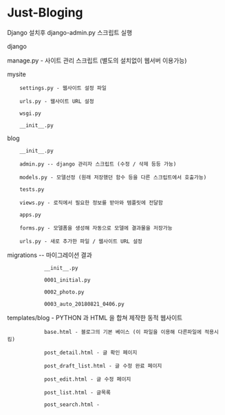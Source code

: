# Just-Bloging

Django 설치후 django-admin.py 스크립트 실행

django

manage.py - 사이트 관리 스크립트 (별도의 설치없이 웹서버 이용가능)

mysite

        settings.py - 웹사이트 설정 파일
        
        urls.py - 웹사이트 URL 설정
        
        wsgi.py
        
        __init__.py
        

blog

        __init__.py
     
        admin.py -- django 관리자 스크립트 (수정 / 삭제 등등 가능)
     
        models.py - 모델선정 (원래 저장했던 함수 등을 다른 스크립트에서 호출가능)
     
        tests.py
     
        views.py - 로직에서 필요한 정보를 받아와 템플릿에 전달함
        
        apps.py
        
        forms.py - 모델폼을 생성해 자동으로 모델에 결과물을 저장가능

        urls.py - 새로 추가한 파일 / 웹사이트 URL 설정


   migrations  -- 마이그레이션 결과 
     
                __init__.py
     
                0001_initial.py
     
                0002_photo.py
     
                0003_auto_20180821_0406.py
        
   templates/blog - PYTHON 과 HTML 을 합쳐 제작한 동적 웹사이트
        
                base.html - 블로그의 기본 베이스 (이 파일을 이용해 다른파일에 적용시킴)
                
                post_detail.html - 글 확인 페이지
                
                post_draft_list.html - 글 수정 완료 페이지
                
                post_edit.html - 글 수정 페이지
                
                post_list.html - 글목록
                
                post_search.html - 

